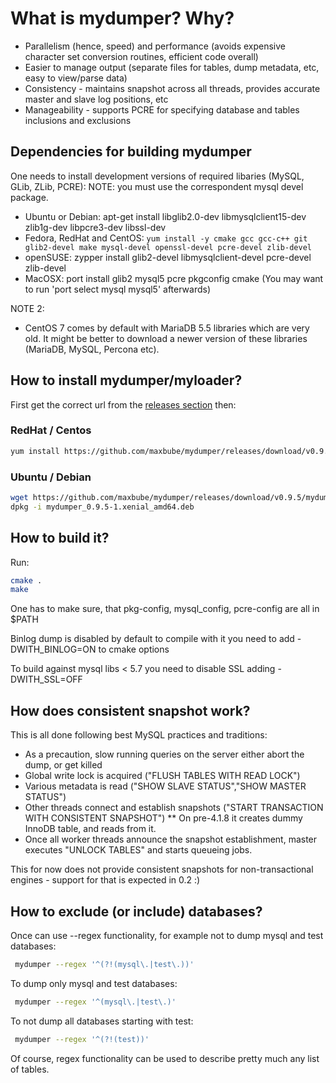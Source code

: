 # What is mydumper? Why?

* Parallelism (hence, speed) and performance (avoids expensive character set conversion routines, efficient code overall)
* Easier to manage output (separate files for tables, dump metadata, etc, easy to view/parse data)
* Consistency - maintains snapshot across all threads, provides accurate master and slave log positions, etc
* Manageability - supports PCRE for specifying database and tables inclusions and exclusions

## Dependencies for building mydumper

One needs to install development versions of required libaries (MySQL, GLib, ZLib, PCRE):
NOTE: you must use the correspondent mysql devel package.

* Ubuntu or Debian: apt-get install libglib2.0-dev libmysqlclient15-dev zlib1g-dev libpcre3-dev libssl-dev
* Fedora, RedHat and CentOS: `yum install -y cmake gcc gcc-c++ git glib2-devel make mysql-devel openssl-devel pcre-devel zlib-devel`
* openSUSE: zypper install glib2-devel libmysqlclient-devel pcre-devel zlib-devel
* MacOSX: port install glib2 mysql5 pcre pkgconfig cmake
 (You may want to run 'port select mysql mysql5' afterwards)

NOTE 2:
* CentOS 7 comes by default with MariaDB 5.5 libraries which are very old.
  It might be better to download a newer version of these libraries (MariaDB, MySQL, Percona etc).

## How to install mydumper/myloader?

First get the correct url from the [releases section](https://github.com/maxbube/mydumper/releases) then:

### RedHat / Centos

```bash
yum install https://github.com/maxbube/mydumper/releases/download/v0.9.5/mydumper-0.9.5-1.el7.x86_64.rpm
```

### Ubuntu / Debian

```bash
wget https://github.com/maxbube/mydumper/releases/download/v0.9.5/mydumper_0.9.5-1.xenial_amd64.deb
dpkg -i mydumper_0.9.5-1.xenial_amd64.deb
```

## How to build it?

Run:

```bash
cmake .
make
```

One has to make sure, that pkg-config, mysql_config, pcre-config are all in $PATH

Binlog dump is disabled by default to compile with it you need to add -DWITH_BINLOG=ON to cmake options

To build against mysql libs < 5.7 you need to disable SSL adding -DWITH_SSL=OFF

## How does consistent snapshot work?

This is all done following best MySQL practices and traditions:

* As a precaution, slow running queries on the server either abort the dump, or get killed
* Global write lock is acquired ("FLUSH TABLES WITH READ LOCK")
* Various metadata is read ("SHOW SLAVE STATUS","SHOW MASTER STATUS")
* Other threads connect and establish snapshots ("START TRANSACTION WITH CONSISTENT SNAPSHOT")
** On pre-4.1.8 it creates dummy InnoDB table, and reads from it.
* Once all worker threads announce the snapshot establishment, master executes "UNLOCK TABLES" and starts queueing jobs.

This for now does not provide consistent snapshots for non-transactional engines - support for that is expected in 0.2 :)

## How to exclude (or include) databases?

Once can use --regex functionality, for example not to dump mysql and test databases:

```bash
 mydumper --regex '^(?!(mysql\.|test\.))'
```

To dump only mysql and test databases:

```bash
 mydumper --regex '^(mysql\.|test\.)'
```

To not dump all databases starting with test:

```bash
 mydumper --regex '^(?!(test))'
```

Of course, regex functionality can be used to describe pretty much any list of tables.


